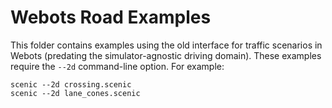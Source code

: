 # Webots Road Examples

This folder contains examples using the old interface for traffic scenarios in Webots (predating the simulator-agnostic driving domain).
These examples require the `--2d` command-line option.
For example:

```
scenic --2d crossing.scenic
scenic --2d lane_cones.scenic
```
